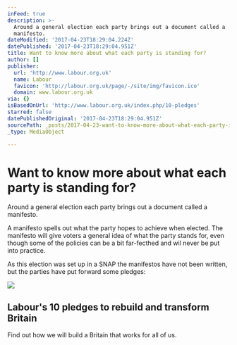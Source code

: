 ```yaml
---
inFeed: true
description: >-
  Around a general election each party brings out a document called a
  manifesto. 
dateModified: '2017-04-23T18:29:04.224Z'
datePublished: '2017-04-23T18:29:04.951Z'
title: Want to know more about what each party is standing for?
author: []
publisher:
  url: 'http://www.labour.org.uk'
  name: Labour
  favicon: 'http://labour.org.uk/page/-/site/img/favicon.ico'
  domain: www.labour.org.uk
via: {}
isBasedOnUrl: 'http://www.labour.org.uk/index.php/10-pledges'
starred: false
datePublishedOriginal: '2017-04-23T18:29:04.951Z'
sourcePath: _posts/2017-04-23-want-to-know-more-about-what-each-party-is-standing-for.md
_type: MediaObject

---
```

# Want to know more about what each party is standing for?

Around a general election each party brings out a document called a manifesto. 

A manifesto spells out what the party hopes to achieve when elected. The manifesto will give voters a general idea of what the party stands for, even though some of the policies can be a bit far-fecthed and wil never be put into practice.

As this election was set up in a SNAP the manifestos have not been written, but the parties have put forward some pledges:

<article style=""><img src="http://www.labour.org.uk/page/-/Images/10-Pledges-share-graphic.png" /><h1>Labour's 10 pledges to rebuild and transform Britain</h1><p>Find out how we will build a Britain that works for all of us.</p></article>